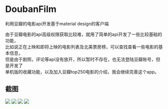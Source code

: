 # DoubanFilm
利用豆瓣的电影api开发基于material design的客户端

由于豆瓣电影的api高级权限获取比较难，就用了简单的api开发了一些比较基础的功能，<br>
比如说正在上映和即将上映的电影列表及北美票房榜，可以查找查看一些电影的基本信息，<br>
但是由于剧照，评论等api没有放开，所以暂时不存在，也无法登陆豆瓣账号，但是开发了<br>
单机版的收藏功能，以及加入豆瓣top250电影的介绍，我会继续完善这个app。

## 截图
![](https://github.com/sanousun/DoubanFilm/Screenshot1.png)
![](https://github.com/sanousun/DoubanFilm/Screenshot2.png)
![](https://github.com/sanousun/DoubanFilm/Screenshot3.png)
![](https://github.com/sanousun/DoubanFilm/Screenshot4.png)